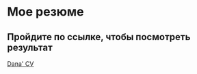 # Мое резюме
## Пройдите по ссылке, чтобы посмотреть результат

[Dana' CV](https://danatalaeva.github.io/resumee/index.html)
